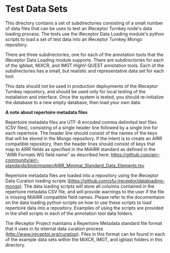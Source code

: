 # Test Data Sets

This directory contains a set of subdirectories consisting of a small number of data files that can be uses to test an iReceptor Turnkey node's data loading process. The tests use the iReceptor Data Loading module's python scripts to load a set of test data into an iReceptor Turnkey Mongo repository. 

There are three subdirectories, one for each of the annotation tools that the iReceptor Data Loading module supports. There are subdirectories for each of the igblast, MiXCR, and IMGT HighV-QUEST annotation tools. Each of the subdirectories has a small, but realistic and representative data set for each tool.

This data should not be used in production deployments of the iReceptor Turnkey repository, and should be used only for local testing of the installation and interface. Once the system is tested, you should re-initialize the database to a new empty database, then load your own data.

**A note about repertoire metadata files**

Repertoire metadata files are UTF-8 encoded comma delimited text files (CSV files), consisting of a single header line followed by a single line for each repertoire. The header line should consist of the names of the keys that will be stored in the Mongo repository. If the intent is to create an AIRR compatible repository, then the header lines should consist of keys that map to AIRR fields as specified in the MiAIRR standard as defined in the "AIRR Formats WG field name" as described here: https://github.com/airr-community/airr-standards/blob/master/AIRR_Minimal_Standard_Data_Elements.tsv

Repertoire metadata files are loaded into a repository using the iReceptor Data Curation loading scripts (https://github.com/sfu-ireceptor/dataloading-mongo). The data loading scripts will store all columns contained in the repertoire metadata CSV file, and will provide warnings to the user if the file is missing MiAIRR compatible field names. Please refer to the documentaion on the data loading python scripts on how to use these scripts to load repertoire data into a repository. Examples of using the scripts are provided in the shell scripts in each of the annotation tool data folders.

The iReceptor Project maintains a Repertoire Metadata standard file format that it uses in its internal data curation process (http://www.ireceptor.org/curation). Files in this format can be found in each of the example data sets within the MiXCR, IMGT, and igblast folders in this directory.
